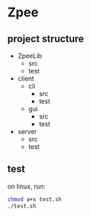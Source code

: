 # Zpee

## project structure
- ZpeeLib
    - src
    - test
- client
    - cli
        - src
        - test
    - gui
        - src
        - test
- server
    - src
    - test


## test

on linux, run:
``` sh
chmod a+x test.sh
./test.sh
```